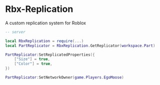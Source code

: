 # Rbx-Replication
 A custom replication system for Roblox

```Lua
-- server

local RbxReplication = require(...)
local PartReplicator = RbxReplication.GetReplicator(workspace.Part)

PartReplicator:SetReplicatedProperties({
	["Size"] = true,
	["Color"] = true,
})

PartReplicator:SetNetworkOwner(game.Players.EgoMoose)
```